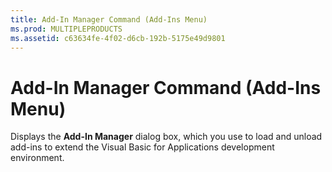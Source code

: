 ```yaml
---
title: Add-In Manager Command (Add-Ins Menu)
ms.prod: MULTIPLEPRODUCTS
ms.assetid: c63634fe-4f02-d6cb-192b-5175e49d9801
---
```



# Add-In Manager Command (Add-Ins Menu)

Displays the  **Add-In Manager** dialog box, which you use to load and unload add-ins to extend the Visual Basic for Applications development environment.



